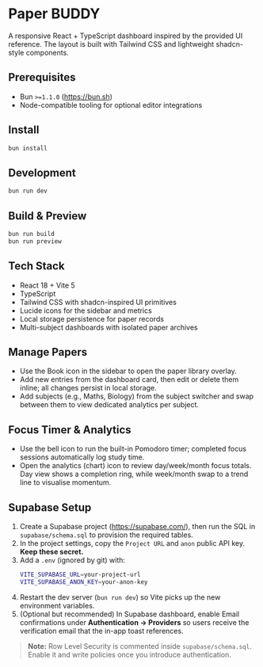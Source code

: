 # Paper BUDDY

A responsive React + TypeScript dashboard inspired by the provided UI reference. The layout is built with Tailwind CSS and lightweight shadcn-style components.

## Prerequisites
- Bun `>=1.1.0` (https://bun.sh)
- Node-compatible tooling for optional editor integrations

## Install
```sh
bun install
```

## Development
```sh
bun run dev
```

## Build & Preview
```sh
bun run build
bun run preview
```

## Tech Stack
- React 18 + Vite 5
- TypeScript
- Tailwind CSS with shadcn-inspired UI primitives
- Lucide icons for the sidebar and metrics
- Local storage persistence for paper records
- Multi-subject dashboards with isolated paper archives

## Manage Papers
- Use the Book icon in the sidebar to open the paper library overlay.
- Add new entries from the dashboard card, then edit or delete them inline; all changes persist in local storage.
- Add subjects (e.g., Maths, Biology) from the subject switcher and swap between them to view dedicated analytics per subject.

## Focus Timer & Analytics
- Use the bell icon to run the built-in Pomodoro timer; completed focus sessions automatically log study time.
- Open the analytics (chart) icon to review day/week/month focus totals. Day view shows a completion ring, while week/month swap to a trend line to visualise momentum.

## Supabase Setup
1. Create a Supabase project (https://supabase.com/), then run the SQL in `supabase/schema.sql` to provision the required tables.
2. In the project settings, copy the `Project URL` and `anon` public API key. **Keep these secret.**
3. Add a `.env` (ignored by git) with:
   ```sh
   VITE_SUPABASE_URL=your-project-url
   VITE_SUPABASE_ANON_KEY=your-anon-key
   ```
4. Restart the dev server (`bun run dev`) so Vite picks up the new environment variables.
5. (Optional but recommended) In Supabase dashboard, enable Email confirmations under **Authentication → Providers** so users receive the verification email that the in-app toast references.

> **Note:** Row Level Security is commented inside `supabase/schema.sql`. Enable it and write policies once you introduce authentication.
